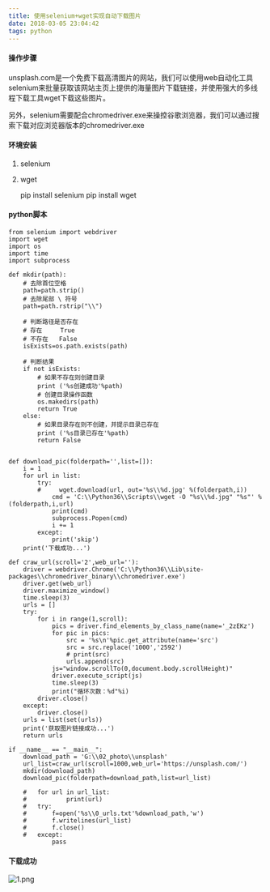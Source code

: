 ```yaml
---
title: 使用selenium+wget实现自动下载图片
date: 2018-03-05 23:04:42
tags: python
---
```


#### 操作步骤

unsplash.com是一个免费下载高清图片的网站，我们可以使用web自动化工具selenium来批量获取该网站主页上提供的海量图片下载链接，并使用强大的多线程下载工具wget下载这些图片。

另外，selenium需要配合chromedriver.exe来操控谷歌浏览器，我们可以通过搜索下载对应浏览器版本的chromedriver.exe

<!--more-->

#### 环境安装

1. selenium
2. wget

	pip install selenium
	pip install wget

#### python脚本

	from selenium import webdriver
	import wget
	import os
	import time
	import subprocess

	def mkdir(path):
	    # 去除首位空格
	    path=path.strip()
	    # 去除尾部 \ 符号
	    path=path.rstrip("\\")

	    # 判断路径是否存在
	    # 存在     True
	    # 不存在   False
	    isExists=os.path.exists(path)

	    # 判断结果
	    if not isExists:
	        # 如果不存在则创建目录
	        print ('%s创建成功'%path)
	        # 创建目录操作函数
	        os.makedirs(path)
	        return True
	    else:
	        # 如果目录存在则不创建，并提示目录已存在
	        print ('%s目录已存在'%path)
	        return False


	def download_pic(folderpath='',list=[]):
	    i = 1
	    for url in list:
	        try:
	        #     wget.download(url, out='%s\\%d.jpg' %(folderpath,i))
	            cmd = 'C:\\Python36\\Scripts\\wget -O "%s\\%d.jpg" "%s"' %(folderpath,i,url)
	            print(cmd)
	            subprocess.Popen(cmd)
	            i += 1
	        except:
	            print('skip')
	    print('下载成功...')

	def craw_url(scroll='2',web_url=''):
	    driver = webdriver.Chrome('C:\\Python36\\Lib\site-packages\\chromedriver_binary\\chromedriver.exe')
	    driver.get(web_url)
	    driver.maximize_window()
	    time.sleep(3)
	    urls = []
	    try:
	        for i in range(1,scroll):
	            pics = driver.find_elements_by_class_name(name='_2zEKz')
	            for pic in pics:
	                src = '%s\n'%pic.get_attribute(name='src')
	                src = src.replace('1000','2592')
	                # print(src)
	                urls.append(src)
	            js="window.scrollTo(0,document.body.scrollHeight)"
	            driver.execute_script(js)
	            time.sleep(3)
	            print("循环次数：%d"%i)
	        driver.close()
	    except:
	        driver.close()
	    urls = list(set(urls))
	    print('获取图片链接成功...')
	    return urls

	if __name__ == "__main__":
	    download_path = 'G:\\02_photo\\unsplash'
	    url_list=craw_url(scroll=1000,web_url='https://unsplash.com/')
	    mkdir(download_path)
	    download_pic(folderpath=download_path,list=url_list)

	    #	for url in url_list:
	    #	        print(url)
	    #	try:
	    #    	f=open('%s\\0_urls.txt'%download_path,'w')
	    #   	f.writelines(url_list)
	    #   	f.close()
	    #	except:
	       	 	pass
	    	
#### 下载成功

![1.png](http://upload-images.jianshu.io/upload_images/1894726-f5a17a997569edfb.png?imageMogr2/auto-orient/strip%7CimageView2/2/w/1240)

